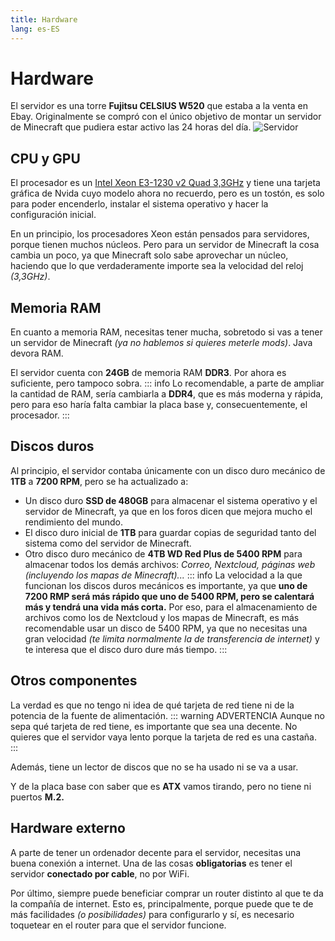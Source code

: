 ```yaml
---
title: Hardware
lang: es-ES
---
```

# Hardware

El servidor es una torre **Fujitsu CELSIUS W520** que estaba a la venta en Ebay. Originalmente se compró con el único objetivo de montar un servidor de Minecraft que pudiera estar activo las 24 horas del día.
![Servidor](../images/servidor.png)

## CPU y GPU

El procesador es un [Intel Xeon E3-1230 v2 Quad 3,3GHz](https://ark.intel.com/content/www/es/es/ark/products/65732/intel-xeon-processor-e31230-v2-8m-cache-3-30-ghz.html) y tiene una tarjeta gráfica de Nvida cuyo modelo ahora no recuerdo, pero es un tostón, es solo para poder encenderlo, instalar el sistema operativo y hacer la configuración inicial.

En un principio, los procesadores Xeon están pensados para servidores, porque tienen muchos núcleos. Pero para un servidor de Minecraft la cosa cambia un poco, ya que Minecraft solo sabe aprovechar un núcleo, haciendo que lo que verdaderamente importe sea la velocidad del reloj *(3,3GHz)*.

## Memoria RAM

En cuanto a memoria RAM, necesitas tener mucha, sobretodo si vas a tener un servidor de Minecraft *(ya no hablemos si quieres meterle mods)*. Java devora RAM.

El servidor cuenta con **24GB** de memoria RAM **DDR3**. Por ahora es suficiente, pero tampoco sobra.
::: info
Lo recomendable, a parte de ampliar la cantidad de RAM, sería cambiarla a **DDR4**, que es más moderna y rápida, pero para eso haría falta cambiar la placa base y, consecuentemente, el procesador.
:::

## Discos duros

Al principio, el servidor contaba únicamente con un disco duro mecánico de **1TB** a **7200 RPM**, pero se ha actualizado a:
- Un disco duro **SSD de 480GB** para almacenar el sistema operativo y el servidor de Minecraft, ya que en los foros dicen que mejora mucho el rendimiento del mundo.
- El disco duro inicial de **1TB** para guardar copias de seguridad tanto del sistema como del servidor de Minecraft.
- Otro disco duro mecánico de **4TB WD Red Plus de 5400 RPM** para almacenar todos los demás archivos: *Correo, Nextcloud, páginas web (incluyendo los mapas de Minecraft)...*
::: info
La velocidad a la que funcionan los discos duros mecánicos es importante, ya que **uno de 7200 RMP será más rápido que uno de 5400 RPM, pero se calentará más y tendrá una vida más corta.** Por eso, para el almacenamiento de archivos como los de Nextcloud y los mapas de Minecraft, es más recomendable usar un disco de 5400 RPM, ya que no necesitas una gran velocidad *(te limita normalmente la de transferencia de internet)* y te interesa que el disco duro dure más tiempo.
:::

## Otros componentes

La verdad es que no tengo ni idea de qué tarjeta de red tiene ni de la potencia de la fuente de alimentación.
::: warning ADVERTENCIA
Aunque no sepa qué tarjeta de red tiene, es importante que sea una decente. No quieres que el servidor vaya lento porque la tarjeta de red es una castaña.
:::

Además, tiene un lector de discos que no se ha usado ni se va a usar.

Y de la placa base con saber que es **ATX** vamos tirando, pero no tiene ni puertos **M.2.**

## Hardware externo

A parte de tener un ordenador decente para el servidor, necesitas una buena conexión a internet. Una de las cosas **obligatorias** es tener el servidor **conectado por cable**, no por WiFi.

Por último, siempre puede beneficiar comprar un router distinto al que te da la compañía de internet. Esto es, principalmente, porque puede que te de más facilidades *(o posibilidades)* para configurarlo y sí, es necesario toquetear en el router para que el servidor funcione.